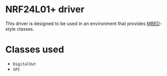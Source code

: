 # NRF24L01+ driver
This driver is designed to be used in an environment that provides [MBED](http://mbed.org)-style classes.

# Classes used
- `DigitalOut`
- `SPI`
